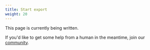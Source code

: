 ```yaml
---
title: Start export
weight: 20
---
```


This page is currently being written. 

If you'd like to get some help from a human in the meantime, join our [community](https://wp2static.com).
